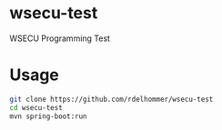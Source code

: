 # wsecu-test
WSECU Programming Test

# Usage
```sh
git clone https://github.com/rdelhommer/wsecu-test
cd wsecu-test
mvn spring-boot:run
```
